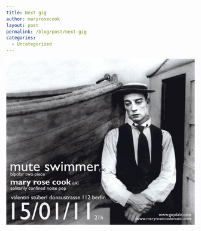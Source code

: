 ```yaml
---
title: Next gig
author: maryrosecook
layout: post
permalink: /blog/post/next-gig
categories:
  - Uncategorized
---
```

<img src='/images/15-01-11 Valentin Stubl-MRC.jpg' width="600" />
